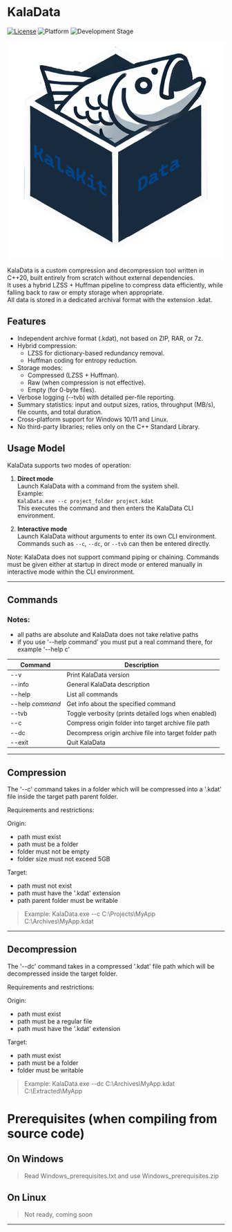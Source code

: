 # KalaData

[![License](https://img.shields.io/badge/license-Zlib-blue)](LICENSE.md)
![Platform](https://img.shields.io/badge/platform-Windows%20%7C%20Linux-brightgreen)
![Development Stage](https://img.shields.io/badge/development-Alpha-yellow)

![Logo](logo.png)

KalaData is a custom compression and decompression tool written in C++20, built entirely from scratch without external dependencies.  
It uses a hybrid LZSS + Huffman pipeline to compress data efficiently, while falling back to raw or empty storage when appropriate.  
All data is stored in a dedicated archival format with the extension .kdat.

## Features
- Independent archive format (.kdat), not based on ZIP, RAR, or 7z.
- Hybrid compression:
  - LZSS for dictionary-based redundancy removal.
  - Huffman coding for entropy reduction.
- Storage modes:
  - Compressed (LZSS + Huffman).
  - Raw (when compression is not effective).
  - Empty (for 0-byte files).
- Verbose logging (--tvb) with detailed per-file reporting.
- Summary statistics: input and output sizes, ratios, throughput (MB/s), file counts, and total duration.
- Cross-platform support for Windows 10/11 and Linux.
- No third-party libraries; relies only on the C++ Standard Library.

## Usage Model

KalaData supports two modes of operation:

1. **Direct mode**  
   Launch KalaData with a command from the system shell.  
   Example:  
   `KalaData.exe --c project_folder project.kdat`  
   This executes the command and then enters the KalaData CLI environment.

2. **Interactive mode**  
   Launch KalaData without arguments to enter its own CLI environment.  
   Commands such as `--c`, `--dc`, or `--tvb` can then be entered directly.  

Note: KalaData does not support command piping or chaining. Commands must be given either at startup in direct mode or entered manually in interactive mode within the CLI environment.

---

## Commands

### Notes:
  - all paths are absolute and KalaData does not take relative paths
  - if you use '--help command' you must put a real command there, for example '--help c'

| Command          | Description                                            |
|------------------|--------------------------------------------------------|
| --v              | Print KalaData version                                 |
| --info           | General KalaData description                           |
| --help           | List all commands                                      |
| --help *command* | Get info about the specified command                   |
| --tvb            | Toggle verbosity (prints detailed logs when enabled)   |
| --c              | Compress origin folder into target archive file path   |
| --dc             | Decompress origin archive file into target folder path |
| --exit           | Quit KalaData                                          |

---

## Compression

The '--c' command takes in a folder which will be compressed into a '.kdat' file inside the target path parent folder.

Requirements and restrictions:

Origin:
  - path must exist
  - path must be a folder
  - folder must not be empty
  - folder size must not exceed 5GB

Target:
  - path must not exist
  - path must have the '.kdat' extension
  - path parent folder must be writable

> Example: KalaData.exe --c C:\Projects\MyApp C:\Archives\MyApp.kdat

---

## Decompression

The '--dc' command takes in a compressed '.kdat' file path which will be decompressed inside the target folder.

Requirements and restrictions:

Origin:
  - path must exist
  - path must be a regular file
  - path must have the '.kdat' extension

Target:
  - path must exist
  - path must be a folder
  - folder must be writable

> Example: KalaData.exe --dc C:\Archives\MyApp.kdat C:\Extracted\MyApp

# Prerequisites (when compiling from source code)

## On Windows

> Read Windows_prerequisites.txt and use Windows_prerequisites.zip

## On Linux

> Not ready, coming soon

---